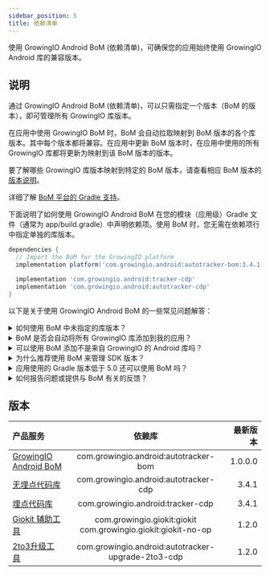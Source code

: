 ```yaml
---
sidebar_position: 5
title: 依赖清单
---
```


使用 GrowingIO Android BoM (依赖清单)，可确保您的应用始终使用 GrowingIO Android 库的兼容版本。

## 说明
通过 GrowingIO Android BoM (依赖清单)，可以只需指定一个版本（BoM 的版本），即可管理所有 GrowingIO 库版本。

在应用中使用 GrowingIO BoM 时，BoM 会自动拉取映射到 BoM 版本的各个库版本。其中每个版本都将兼容。在应用中更新 BoM 版本时，在应用中使用的所有 GrowingIO 库都将更新为映射到该 BoM 版本的版本。

要了解哪些 GrowingIO 库版本映射到特定的 BoM 版本，请查看相应 BoM 版本的[版本说明](PlatformBom#版本)。

详细了解 [BoM 平台的 Gradle 支持](https://docs.gradle.org/4.6-rc-1/userguide/managing_transitive_dependencies.html#sec:bom_import)。

下面说明了如何使用 GrowingIO Android BoM 在您的模块（应用级）Gradle 文件（通常为 app/build.gradle）中声明依赖项。使用 BoM 时，您无需在依赖项行中指定单独的库版本。

```groovy
dependencies {
  // Import the BoM for the GrowingIO platform
  implementation platform('com.growingio.android:autotracker-bom:3.4.1')

  implementation 'com.growingio.android:tracker-cdp'
  implementation 'com.growingio.android:autotracker-cdp'
}
```

以下是关于使用 GrowingIO Android BoM 的一些常见问题解答：

<details>
  <summary>如何使用 BoM 中未指定的库版本？</summary>

可以在库的依赖中指定所需要的库版本号,如下。但不建议指定BoM中的版本号。

```groovy
dependencies {
  // Import the BoM for the GrowingIO platform
  implementation platform('com.growingio.android:autotracker-bom:3.4.1')

  implementation 'com.growingio.android:autotracker-cdp:3.4.1'
}
```
</details>

<details>
  <summary>BoM 是否会自动将所有 GrowingIO 库添加到我的应用？</summary>

不会。要在真正添加和使用对应库时，必须在模块（应用级）Gradle 文件（通常为 `app/build.gradle`）中将每个库声明为单独的依赖项行。
使用 BoM 可确保您应用中的任何 GrowingIO 库版本都兼容，但 BoM 并不会真正将这些 GrowingIO 库添加到您的应用。
</details>

<details>
  <summary>可以使用 BoM 添加不是来自 GrowingIO 的 Android 库吗？</summary>

不可以。GrowingIO Android BoM 仅管理 GrowingIO 库的库版本。
</details>

<details>
  <summary>为什么推荐使用 BoM 来管理 SDK 版本？</summary>

虽然每个 GrowingIO 库都单独进行版本控制，但这些库是一起构建的，以确保每个库的最新版本与其他库兼容。

使用 BoM 管理应用的 GrowingIO 库版本后，无需跟踪哪个版本的 GrowingIO 库与其他 GrowingIO 库兼容。
</details>

<details>
  <summary>应用使用的 Gradle 版本低于 5.0 还可以使用 BoM 吗？</summary>
  可以！对于 Gradle 5.0 及更高版本，BoM 支持将自动启用。不过，对于更早版本的 Gradle，只需启用 BoM 功能并采用略微不同的方式导入 BoM。

在 `settings.gradle`  文件中，添加 `enableFeaturePreview('IMPROVED_POM_SUPPORT')`。
在模块（应用级）Gradle 文件（通常为 `app/build.gradle`）中，像导入普通库（不带 platform 修饰符）一样导入 BoM，如下所示：

```groovy
dependencies {
  // Import the BoM for the GrowingIO platform
  implementation 'com.growingio.android:autotracker-bom:1.0.0.0'

  implementation 'com.growingio.android:autotracker-cdp'
}
```
</details>

<details>
  <summary>如何报告问题或提供与 BoM 有关的反馈？</summary>
  请访问 GitHub 上的 <a href="https://github.com/growingio/growingio-sdk-android-autotracker">GrowingIO Android SDK 代码库</a>
</details>

## 版本

| 产品服务     | 依赖库 | 最新版本 | 
| :------- | :------:   | ---:|
| [GrowingIO Android BoM](https://github.com/growingio/growingio-sdk-android-autotracker) | com.growingio.android:autotracker-bom | 1.0.0.0 |
| [无埋点代码库](https://github.com/growingio/growingio-sdk-android-autotracker) | com.growingio.android:autotracker-cdp | 3.4.1 |
| [埋点代码库](https://github.com/growingio/growingio-sdk-android-autotracker) | com.growingio.android:tracker-cdp | 3.4.1 |
| [Giokit 辅助工具](https://github.com/growingio/giokit-android) | com.growingio.giokit:giokit <br/> com.growingio.giokit:giokit-no-op | 1.2.0 |
| [2to3升级工具](https://github.com/growingio/growingio-sdk-android-autotracker-upgrade) | com.growingio.android:autotracker-upgrade-2to3-cdp | 1.2.0 |

